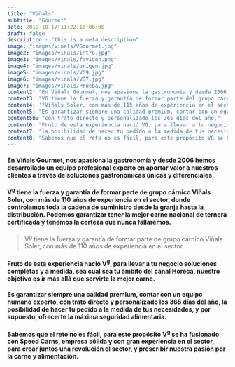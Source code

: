 ```yaml
---
title: "Viñals"
subtitle: "Gourmet"
date: 2019-10-17T11:22:16+06:00
draft: false
description : "this is a meta description"
image: "images/vinals/VGourmet.jpg"
image2: "images/vinals/intro.jpg"
image3: "images/vinals/favicon.png"
image4: "images/vinals/origen.jpg"
image5: "images/vinals/VG9.jpg"
image6: "images/vinals/VG7.jpg"
image7: "images/vinals/Prueba.jpg"
content2: "En Viñals Gourmet, nos apasiona la gastronomia y desde 2006 hemos desarrollado un equipo profesional experto en aportar valor a nuestros clientes a través de soluciones gastronómicas únicas y diferenciales"
content3: "VG tiene la fuerza y garantía de formar parte del grupo cárnico Viñals Soler, con más de 115 años de experiencia en el sector, donde controlamos toda la cadena de suministro desde la granja hasta la distribución. Podemos garantizar tener la mejor carne nacional de ternera certificada y tenemos la certeza que nunca fallaremos."
content4: '"Viñals Soler, con más de 115 años de experiencia en el sector"'
content5: "Es garantizar siempre una calidad premium, contar con un equipo humano experto,"
content5b: "con trato directo y personalizado los 365 días del año,"
content6: "Fruto de esta experiencia nació VG, para llevar a tu negocio soluciones completas y a medida, sea cual sea tu ámbito del canal Horeca, nuestro objetivo es ir más allá que servirte la mejor carne."
content7: "la posibilidad de hacer tu pedido a la medida de tus necesidades, y por supuesto, ofrecerte la máxima seguridad alimentaria."
content8: "Sabemos que el reto no es fácil, para este propósito VG se ha fusionado con Speed Carns, empresa sólida y con gran experiencia en el sector, para crear juntos una revolución en el sector, y prescribir nuestra pasión por la carne y la alimentación."
---
```

#### En Viñals Gourmet, nos apasiona la gastronomía y desde 2006 hemos desarrollado un equipo profesional experto en aportar valor a nuestros clientes a través de soluciones gastronómicas únicas y diferenciales.



#### V<sup>g</sup> tiene la fuerza y garantía de formar parte de grupo cárnico Viñals Soler, con más de 110 años de experiencia en el sector, donde controlamos toda la cadena de suministro desde la granja hasta la distribución. Podemos garantizar tener la mejor carne nacional de ternera certificada y tenemos la certeza que nunca fallaremos.



> V<sup>g</sup> tiene la fuerza y garantía de formar parte de grupo cárnico Viñals Soler, con más de 110 años de experiencia en el sector



#### Fruto de esta experiencia nació V<sup>g</sup>, para llevar a tu negocio soluciones completas y a medida, sea cual sea tu ámbito del canal Horeca, nuestro objetivo es ir más allá que servirte la mejor carne. 



#### Es garantizar siempre una calidad premium, contar con un equipo humano experto, con trato directo y personalizado los 365 días del año, la posibilidad de hacer tu pedido a la medida de tus necesidades, y por supuesto, ofrecerte la máxima seguridad alimentaria.



#### Sabemos que el reto no es fácil, para este propósito V<sup>g</sup> se ha fusionado con Speed Carns, empresa sólida y con gran experiencia en el sector, para crear juntos una revolución el sector, y prescribir nuestra pasión por la carne y alimentación.


